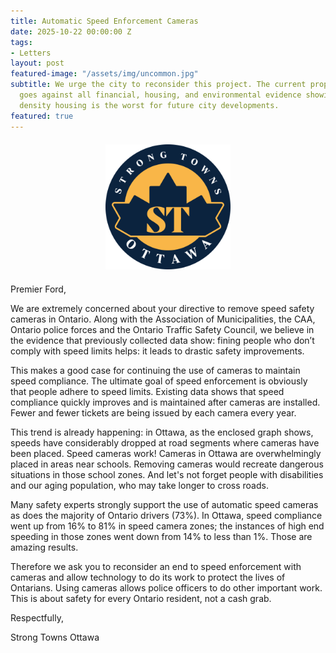 ```yaml
---
title: Automatic Speed Enforcement Cameras
date: 2025-10-22 00:00:00 Z
tags:
- Letters
layout: post
featured-image: "/assets/img/uncommon.jpg"
subtitle: We urge the city to reconsider this project. The current proposal at Tewin
  goes against all financial, housing, and environmental evidence showing that low
  density housing is the worst for future city developments.
featured: true
---
```


<div style="text-align: center; margin: 20px 0;">
  <img src="/assets/img/logo3.png" 
       style="width: 200px; height: auto; object-fit: contain;">
</div>

Premier Ford,

We are extremely concerned about your directive to remove speed safety cameras in Ontario. Along with the Association of Municipalities, the CAA, Ontario police forces and the Ontario Traffic Safety Council, we believe in the evidence that previously collected data show: fining people who don’t comply with speed limits helps: it leads to drastic safety improvements.

This makes a good case for continuing the use of cameras to maintain speed compliance. The ultimate goal of speed enforcement is obviously that people adhere to speed limits. Existing data shows that speed compliance quickly improves and is maintained after cameras are installed. Fewer and fewer tickets are being issued by each camera every year.

This trend is already happening: in Ottawa, as the enclosed graph shows, speeds have considerably dropped at road segments where cameras have been placed. Speed cameras work! Cameras in Ottawa are overwhelmingly placed in areas near schools. Removing cameras would recreate dangerous situations in those school zones. And let's not forget people with disabilities and our aging population, who may take longer to cross roads.

Many safety experts strongly support the use of automatic speed cameras as does the majority of Ontario drivers (73%). In Ottawa, speed compliance went up from 16% to 81% in speed camera zones; the instances of high end speeding in those zones went down from 14% to less than 1%. Those are amazing results.

Therefore we ask you to reconsider an end to speed enforcement with cameras and allow technology to do its work to protect the lives of Ontarians. Using cameras allows police officers to do other important work. This is about safety for every Ontario resident, not a cash grab.

Respectfully,

Strong Towns Ottawa
